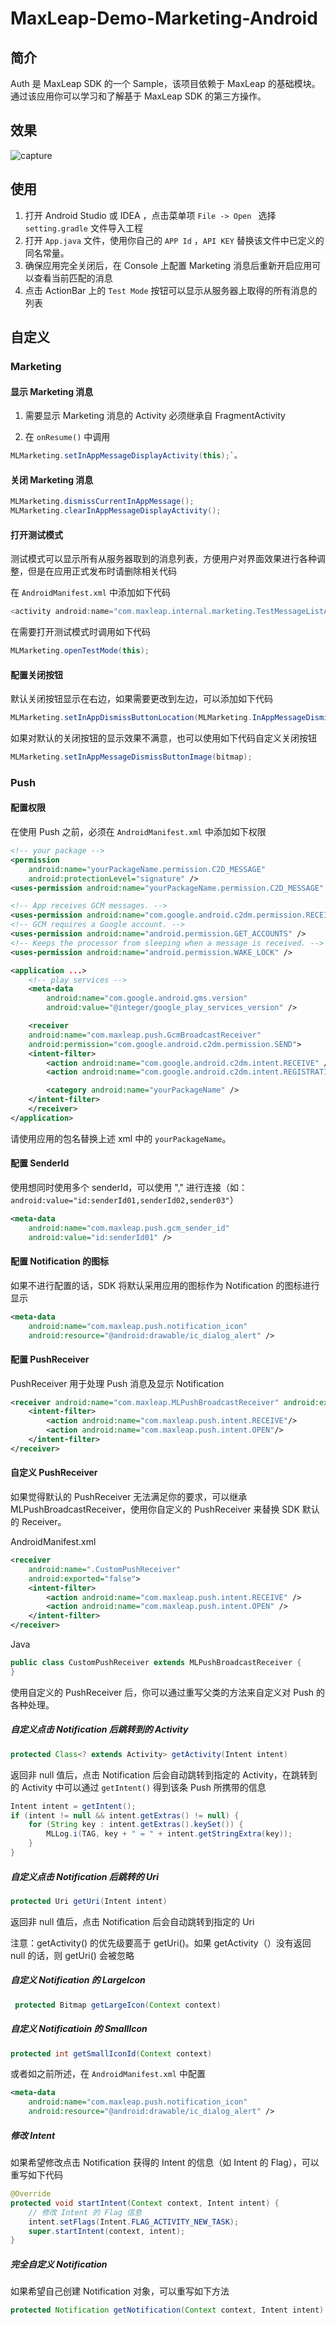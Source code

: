 # MaxLeap-Demo-Marketing-Android

## 简介

Auth 是 MaxLeap SDK 的一个 Sample，该项目依赖于 MaxLeap 的基础模块。通过该应用你可以学习和了解基于 MaxLeap SDK 的第三方操作。

## 效果

![capture](../../capture/marketing.gif)

## 使用

1. 打开 Android Studio 或 IDEA ，点击菜单项 `File -> Open ` 选择 `setting.gradle` 文件导入工程
2. 打开 `App.java` 文件，使用你自己的 `APP Id` ，`API KEY` 替换该文件中已定义的同名常量。
3. 确保应用完全关闭后，在 Console 上配置 Marketing 消息后重新开启应用可以查看当前匹配的消息
4. 点击 ActionBar 上的 `Test Mode` 按钮可以显示从服务器上取得的所有消息的列表

## 自定义

### Marketing

#### 显示 Marketing 消息

1. 需要显示 Marketing 消息的 Activity 必须继承自 FragmentActivity

2. 在 `onResume()` 中调用

```java
MLMarketing.setInAppMessageDisplayActivity(this);`。
```

#### 关闭 Marketing 消息

```java
MLMarketing.dismissCurrentInAppMessage();
MLMarketing.clearInAppMessageDisplayActivity();
```

#### 打开测试模式

测试模式可以显示所有从服务器取到的消息列表，方便用户对界面效果进行各种调整，但是在应用正式发布时请删除相关代码

在 `AndroidManifest.xml` 中添加如下代码

```java
<activity android:name="com.maxleap.internal.marketing.TestMessageListActivity"/>
```

在需要打开测试模式时调用如下代码

```java
MLMarketing.openTestMode(this);
```

#### 配置关闭按钮

默认关闭按钮显示在右边，如果需要更改到左边，可以添加如下代码

```java
MLMarketing.setInAppDismissButtonLocation(MLMarketing.InAppMessageDismissButtonLocation.LEFT);
```

如果对默认的关闭按钮的显示效果不满意，也可以使用如下代码自定义关闭按钮

```java
MLMarketing.setInAppMessageDismissButtonImage(bitmap);
```

### Push

#### 配置权限

在使用 Push 之前，必须在 `AndroidManifest.xml` 中添加如下权限

```xml
<!-- your package -->
<permission
    android:name="yourPackageName.permission.C2D_MESSAGE"
    android:protectionLevel="signature" />
<uses-permission android:name="yourPackageName.permission.C2D_MESSAGE" />

<!-- App receives GCM messages. -->
<uses-permission android:name="com.google.android.c2dm.permission.RECEIVE" />
<!-- GCM requires a Google account. -->
<uses-permission android:name="android.permission.GET_ACCOUNTS" />
<!-- Keeps the processor from sleeping when a message is received. -->
<uses-permission android:name="android.permission.WAKE_LOCK" />

<application ...>
    <!-- play services -->
    <meta-data
        android:name="com.google.android.gms.version"
        android:value="@integer/google_play_services_version" />

    <receiver
    android:name="com.maxleap.push.GcmBroadcastReceiver"
    android:permission="com.google.android.c2dm.permission.SEND">
    <intent-filter>
        <action android:name="com.google.android.c2dm.intent.RECEIVE" />
        <action android:name="com.google.android.c2dm.intent.REGISTRATION" />

        <category android:name="yourPackageName" />
    </intent-filter>
    </receiver>
</application>
```

请使用应用的包名替换上述 xml 中的 `yourPackageName`。

#### 配置 SenderId

使用想同时使用多个 senderId，可以使用 "," 进行连接（如：`android:value="id:senderId01,senderId02,sender03"`）

```xml
<meta-data
    android:name="com.maxleap.push.gcm_sender_id"
    android:value="id:senderId01" />
```

#### 配置 Notification 的图标

如果不进行配置的话，SDK 将默认采用应用的图标作为 Notification 的图标进行显示

```xml
<meta-data
    android:name="com.maxleap.push.notification_icon"
    android:resource="@android:drawable/ic_dialog_alert" />
```

#### 配置 PushReceiver

PushReceiver 用于处理 Push 消息及显示 Notification

```xml
<receiver android:name="com.maxleap.MLPushBroadcastReceiver" android:exported="false">
    <intent-filter>
        <action android:name="com.maxleap.push.intent.RECEIVE"/>
        <action android:name="com.maxleap.push.intent.OPEN"/>
    </intent-filter>
</receiver>
```

#### 自定义 PushReceiver

如果觉得默认的 PushReceiver 无法满足你的要求，可以继承 MLPushBroadcastReceiver，使用你自定义的 PushReceiver 来替换 SDK 默认的 Receiver。

AndroidManifest.xml

```xml
<receiver
    android:name=".CustomPushReceiver"
    android:exported="false">
    <intent-filter>
        <action android:name="com.maxleap.push.intent.RECEIVE" />
        <action android:name="com.maxleap.push.intent.OPEN" />
    </intent-filter>
</receiver>
```

Java

```java
public class CustomPushReceiver extends MLPushBroadcastReceiver {
}
```

使用自定义的 PushReceiver 后，你可以通过重写父类的方法来自定义对 Push 的各种处理。

##### 自定义点击 Notification 后跳转到的 Activity

```java
protected Class<? extends Activity> getActivity(Intent intent)
```

返回非 null 值后，点击 Notification 后会自动跳转到指定的 Activity，在跳转到的 Activity 中可以通过 `getIntent()` 得到该条 Push 所携带的信息

```java
Intent intent = getIntent();
if (intent != null && intent.getExtras() != null) {
    for (String key : intent.getExtras().keySet()) {
        MLLog.i(TAG, key + " = " + intent.getStringExtra(key));
    }
}
```

#####  自定义点击 Notification 后跳转的 Uri

```java
protected Uri getUri(Intent intent)
```

返回非 null 值后，点击 Notification 后会自动跳转到指定的 Uri

注意：getActivity() 的优先级要高于 getUri()。如果 getActivity（）没有返回 null 的话，则 getUri() 会被忽略

##### 自定义 Notification 的 LargeIcon

```java
 protected Bitmap getLargeIcon(Context context)
```

##### 自定义 Notificatioin 的 SmallIcon

```java
protected int getSmallIconId(Context context)
```

或者如之前所述，在 `AndroidManifest.xml` 中配置

```xml
<meta-data
    android:name="com.maxleap.push.notification_icon"
    android:resource="@android:drawable/ic_dialog_alert" />
```

##### 修改 Intent

如果希望修改点击 Notification 获得的 Intent 的信息（如 Intent 的 Flag），可以重写如下代码

```java
@Override
protected void startIntent(Context context, Intent intent) {
	// 修改 Intent 的 Flag 信息
    intent.setFlags(Intent.FLAG_ACTIVITY_NEW_TASK);
    super.startIntent(context, intent);
}
```

##### 完全自定义 Notification

如果希望自己创建 Notification 对象，可以重写如下方法

```java
protected Notification getNotification(Context context, Intent intent)
```




